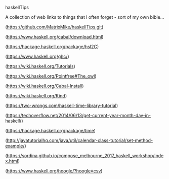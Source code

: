 haskellTips

A collection of web links to things that I often forget - sort of my own bible...

(https://github.com/MatrixMike/haskellTips.git)

(https://www.haskell.org/cabal/download.html)

(https://hackage.haskell.org/package/hsI2C)

(https://www.haskell.org/ghc/)

(https://wiki.haskell.org/Tutorials)

(https://wiki.haskell.org/Pointfree#The_owl)

(https://wiki.haskell.org/Cabal-Install)

(https://wiki.haskell.org/Kind)

(https://two-wrongs.com/haskell-time-library-tutorial)

(https://techoverflow.net/2014/06/13/get-current-year-month-day-in-haskell/)

(https://hackage.haskell.org/package/time)

(http://javatutorialhq.com/java/util/calendar-class-tutorial/set-method-example/)

(https://sordina.github.io/compose_melbourne_2017_haskell_workshop/index.html)

(https://www.haskell.org/hoogle/?hoogle=csv)


